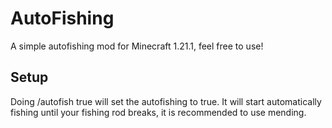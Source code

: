# AutoFishing

A simple autofishing mod for Minecraft 1.21.1, feel free to use!

## Setup

Doing /autofish true will set the autofishing to true. It will start automatically fishing until your fishing rod breaks, it is recommended to use mending.


